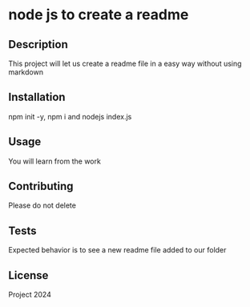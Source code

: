 
# node js to create a readme 

## Description
This project will let us create a readme file in a easy way without using markdown

## Installation
npm init -y, npm i and nodejs index.js

## Usage
You will learn from the work

## Contributing
Please do not delete 

## Tests
Expected behavior is to see a new readme file added to our folder

## License
Project 2024
    